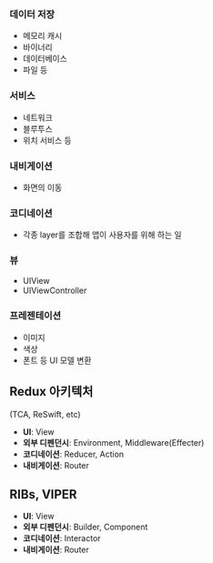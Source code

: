 ### 데이터 저장
- 메모리 캐시
- 바이너리
- 데이터베이스
- 파일 등
### 서비스
- 네트워크
- 블루투스
- 위치 서비스 등
### 내비게이션
- 화면의 이동
### 코디네이션
- 각종 layer를 조합해 앱이 사용자를 위해 하는 일
### 뷰
- UIView
- UIViewController
### 프레젠테이션
- 이미지
- 색상
- 폰트 등 UI 모델 변환

## Redux 아키텍처
(TCA, ReSwift, etc)
-  **UI**: View
- **외부 디펜던시**: Environment, Middleware(Effecter)
- **코디네이션**: Reducer, Action
- **내비게이션**: Router
## RIBs, VIPER
- **UI**: View
- **외부 디펜던시**: Builder, Component
- **코디네이션**: Interactor
- **내비게이션**: Router
